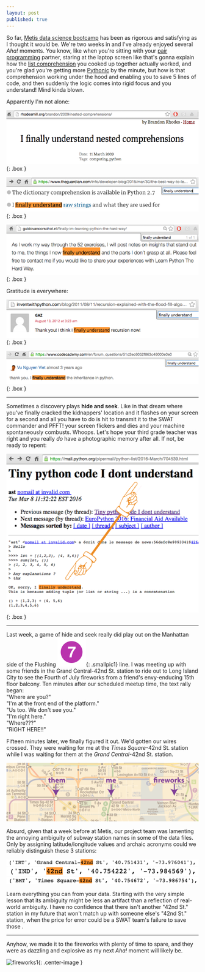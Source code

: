 ```yaml
---
layout: post
published: true
---
```


<style type="text/css">
.box
{
  border-width: 2px;
  border-color: #000000;
  border-style: solid;
  padding:1px;
  margin-left: auto;
  margin-right: auto;
}
.center-text
{
  text-align:center;
}
.smallpic1
{
  height: 20px;
  width: 20px;
}




</style>

So far, [Metis data science bootcamp](http://www.thisismetis.com/data-science) has been as rigorous and satisfying as I thought it would be. We're two weeks in and I've already enjoyed several <i>Aha!</i> moments. You know, like when you're sitting with your [pair programming](https://en.wikipedia.org/wiki/Pair_programming) partner, staring at the laptop screen like that's gonna explain how the [list comprehension](https://en.wikipedia.org/wiki/List_comprehension) you cooked up together actually worked, and you're glad you're getting more [Pythonic](http://stackoverflow.com/questions/25011078/what-does-pythonic-mean) by the minute, but how is that comprehension working under the hood and enabling you to save 5 lines of code, and then suddenly the logic comes into rigid focus and you understand! Mind kinda blown.

Apparently I'm not alone:

![](/images/finally_5.png){: .box }

![](/images/finally_4.png){: .box }

![](/images/finally_6.png){: .box }

Gratitude is everywhere:

![](/images/finally_3.png){: .box }

![](/images/finally_1.png){: .box }


***


Sometimes a discovery plays <b>hide and seek</b>. Like in that dream where you've finally cracked the kidnappers' location and it flashes on your screen for a second and all you have to do is hit <Enter> to transmit it to the SWAT commander and PFFT! your screen flickers and dies and your machine spontaneously combusts. Whoops. Let's hope your third grade teacher was right and you really <i>do</i> have a photographic memory after all. If not, be ready to repent:

![](/images/finally_2.png){: .box }


***

Last week, a game of hide and seek really did play out on the Manhattan side of the Flushing !["7"](/images/NYCS-bull-trans-7.svg.png){: .smallpic1} line. I was meeting up with some friends in the Grand Central-42nd St. station to ride out to Long Island City to see the Fourth of July fireworks from a friend's envy-enducing 15th floor balcony. Ten minutes after our scheduled meetup time, the text rally began:  
"Where are you?"  
"I'm at the front end of the platform."  
"Us too. We don't see you."  
"I'm right here."  
"Where???"  
"RIGHT HERE!!"  

Fifteen minutes later, we finally figured it out. We'd gotten our wires crossed. They were waiting for me at the <i>Times Square</i>-42nd St. station while I was waiting for them at the <i>Grand Central</i>-42nd St. station. 

![](/images/them-me-fireworks.png)

Absurd, given that a week before at Metis, our project team was lamenting the annoying ambiguity of subway station names in some of the data files. Only by assigning latitude/longitude values and archaic acronyms could we reliably distinguish these 3 stations:

![](/images/gc42_in_data.png)
![](/images/ind_42nd_in_data.png)
![](/images/times_sq_in_data.png)

Learn everything you can from your data. Starting with the very simple lesson that its ambiguity might be less an artifact than a reflection of real-world ambiguity. I have no confidence that there isn't another "42nd St." station in my future that won't match up with someone else's "42nd St." station, when the price for error could be a SWAT team's failure to save those .  

***

Anyhow, we made it to the fireworks with plenty of time to spare, and they were as dazzling and explosive as my next <i>Aha!</i> moment will likely be. 

![fireworks1](/images/fireworks.png){: .center-image }






